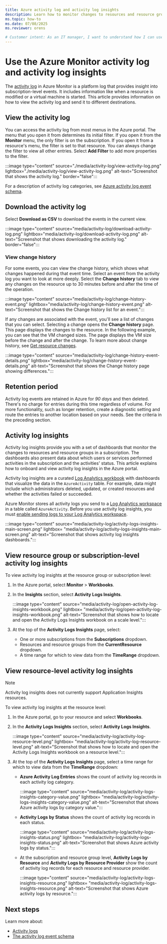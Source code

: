 ```yaml
---
title: Azure activity log and activity log insights
description: Learn how to monitor changes to resources and resource groups in an Azure subscription with Azure Monitor activity log insights.
ms.topic: how-to
ms.date: 07/08/2025
ms.reviewer: orens

# Customer intent: As an IT manager, I want to understand how I can use the activity log and activity log insights to monitor changes to resources and resource groups in an Azure subscription.
---
```


# Use the Azure Monitor activity log and activity log insights

The [activity log](./activity-log.md) in Azure Monitor is a platform log that provides insight into subscription-level events. It includes information like when a resource is modified or a virtual machine is started. This article provides information on how to view the activity log and send it to different destinations.

## View the activity log

You can access the activity log from most menus in the Azure portal. The menu that you open it from determines its initial filter. If you open it from the **Monitor** menu, the only filter is on the subscription. If you open it from a resource's menu, the filter is set to that resource. You can always change the filter to view all other entries. Select **Add Filter** to add more properties to the filter.
<!-- convertborder later -->
:::image type="content" source="./media/activity-log/view-activity-log.png" lightbox="./media/activity-log/view-activity-log.png" alt-text="Screenshot that shows the activity log." border="false":::

For a description of activity log categories, see [Azure activity log event schema](activity-log-schema.md#categories).

## Download the activity log

Select **Download as CSV** to download the events in the current view.
<!-- convertborder later -->
:::image type="content" source="media/activity-log/download-activity-log.png" lightbox="media/activity-log/download-activity-log.png" alt-text="Screenshot that shows downloading the activity log." border="false":::

### View change history

For some events, you can view the change history, which shows what changes happened during that event time. Select an event from the activity log you want to look at more deeply. Select the **Change history** tab to view any changes on the resource up to 30 minutes before and after the time of the operation.

:::image type="content" source="media/activity-log/change-history-event.png" lightbox="media/activity-log/change-history-event.png" alt-text="Screenshot that shows the Change history list for an event.":::

If any changes are associated with the event, you'll see a list of changes that you can select. Selecting a change opens the **Change history** page. This page displays the changes to the resource. In the following example, you can see that the VM changed sizes. The page displays the VM size before the change and after the change. To learn more about change history, see [Get resource changes](/azure/governance/resource-graph/how-to/get-resource-changes).

:::image type="content" source="media/activity-log/change-history-event-details.png" lightbox="media/activity-log/change-history-event-details.png" alt-text="Screenshot that shows the Change history page showing differences.":::

## Retention period

Activity log events are retained in Azure for *90 days* and then deleted. There's no charge for entries during this time regardless of volume. For more functionality, such as longer retention, create a diagnostic setting and route the entries to another location based on your needs. See the criteria in the preceding section.

## Activity log insights

Activity log insights provide you with a set of dashboards that monitor the changes to resources and resource groups in a subscription. The dashboards also present data about which users or services performed activities in the subscription and the activities' status. This article explains how to onboard and view activity log insights in the Azure portal.

Activity log insights are a curated [Log Analytics workbook](../visualize/workbooks-overview.md) with dashboards that visualize the data in the `AzureActivity` table. For example, data might include which administrators deleted, updated, or created resources and whether the activities failed or succeeded.

Azure Monitor stores all activity logs you send to a [Log Analytics workspace](../logs/log-analytics-workspace-overview.md) in a table called `AzureActivity`. Before you use activity log insights, you must [enable sending logs to your Log Analytics workspace](./diagnostic-settings.md).

:::image type="content" source="media/activity-log/activity-logs-insights-main-screen.png" lightbox= "media/activity-log/activity-logs-insights-main-screen.png" alt-text="Screenshot that shows activity log insights dashboards.":::

## View resource group or subscription-level activity log insights 

To view activity log insights at the resource group or subscription level:

1. In the Azure portal, select **Monitor** > **Workbooks**.
1. In the **Insights** section, select **Activity Logs Insights**.

    :::image type="content" source="media/activity-log/open-activity-log-insights-workbook.png" lightbox= "media/activity-log/open-activity-log-insights-workbook.png" alt-text="Screenshot that shows how to locate and open the Activity Logs Insights workbook on a scale level.":::

1. At the top of the **Activity Logs Insights** page, select:

    - One or more subscriptions from the **Subscriptions** dropdown.
    - Resources and resource groups from the **CurrentResource** dropdown.
    - A time range for which to view data from the **TimeRange** dropdown.

## View resource-level activity log insights

>[!Note]
> Activity log insights does not currently support Application Insights resources.

To view activity log insights at the resource level:

1. In the Azure portal, go to your resource and select **Workbooks**.
1. In the **Activity Logs Insights** section, select **Activity Logs Insights**.

    :::image type="content" source="media/activity-log/activity-log-resource-level.png" lightbox= "media/activity-log/activity-log-resource-level.png" alt-text="Screenshot that shows how to locate and open the Activity Logs Insights workbook on a resource level.":::

1. At the top of the **Activity Logs Insights** page, select a time range for which to view data from the **TimeRange** dropdown:
   
   * **Azure Activity Log Entries** shows the count of activity log records in each activity log category.
     
     :::image type="content" source="media/activity-log/activity-logs-insights-category-value.png" lightbox= "media/activity-log/activity-logs-insights-category-value.png" alt-text="Screenshot that shows Azure activity logs by category value.":::
    
   * **Activity Logs by Status** shows the count of activity log records in each status.
    
     :::image type="content" source="media/activity-log/activity-logs-insights-status.png" lightbox= "media/activity-log/activity-logs-insights-status.png" alt-text="Screenshot that shows Azure activity logs by status.":::
    
   * At the subscription and resource group level, **Activity Logs by Resource** and **Activity Logs by Resource Provider** show the count of activity log records for each resource and resource provider.
    
     :::image type="content" source="media/activity-log/activity-logs-insights-resource.png" lightbox= "media/activity-log/activity-logs-insights-resource.png" alt-text="Screenshot that shows Azure activity logs by resource.":::

## Next steps

Learn more about:

* [Activity logs](./activity-log.md)
* [The activity log event schema](activity-log-schema.md)

